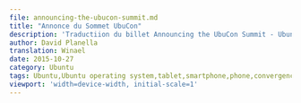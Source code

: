 ```yaml
---
file: announcing-the-ubucon-summit.md
title: "Annonce du Sommet UbuCon"
description: 'Traductiion du billet Announcing the UbuCon Summit - Ubuntu Insights'
author: David Planella
translation: Winael
date: 2015-10-27
category: Ubuntu
tags: Ubuntu,Ubuntu operating system,tablet,smartphone,phone,convergence,lxc,lxd,Snappy,MaaS,Juju,Xenial Xerus,16.04 LTS,UbuCon,UbuCon Summit
viewport: 'width=device-width, initial-scale=1'
---
```


<meta http-equiv='Content-Type' content='text/html; charset=utf-8' />
